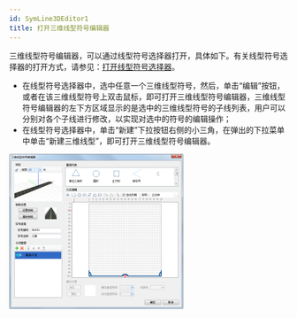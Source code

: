 ```yaml
---
id: SymLine3DEditor1
title: 打开三维线型符号编辑器
---
```

三维线型符号编辑器，可以通过线型符号选择器打开，具体如下。有关线型符号选择器的打开方式，请参见：[打开线型符号选择器](SymLineSelector1.htm)。

* 在线型符号选择器中，选中任意一个三维线型符号，然后，单击“编辑”按钮，或者在该三维线型符号上双击鼠标，即可打开三维线型符号编辑器，三维线型符号编辑器的左下方区域显示的是选中的三维线型符号的子线列表，用户可以分别对各个子线进行修改，以实现对选中的符号的编辑操作；
* 在线型符号选择器中，单击“新建”下拉按钮右侧的小三角，在弹出的下拉菜单中单击“新建三维线型”，即可打开三维线型符号编辑器。

![](img/SymLine3DEditor1t2.png)  

